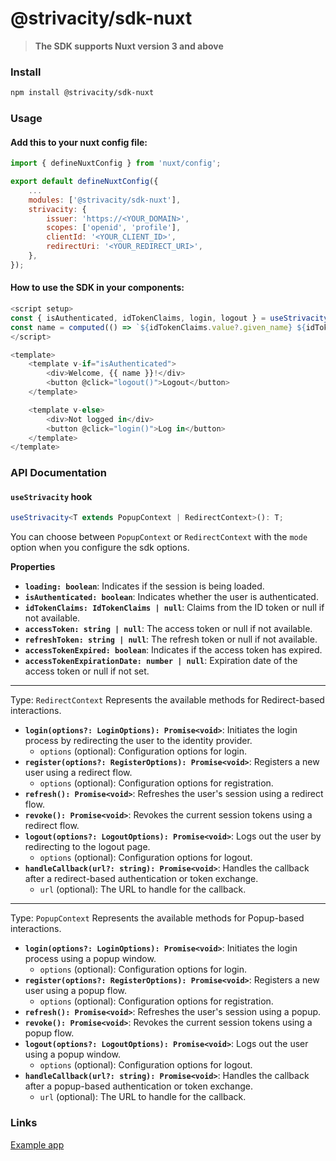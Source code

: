 # @strivacity/sdk-nuxt

> **The SDK supports Nuxt version 3 and above**

### Install

```bash
npm install @strivacity/sdk-nuxt
```

### Usage

#### Add this to your nuxt config file:

```js
import { defineNuxtConfig } from 'nuxt/config';

export default defineNuxtConfig({
	...
	modules: ['@strivacity/sdk-nuxt'],
	strivacity: {
		issuer: 'https://<YOUR_DOMAIN>',
		scopes: ['openid', 'profile'],
		clientId: '<YOUR_CLIENT_ID>',
		redirectUri: '<YOUR_REDIRECT_URI>',
	},
});

```

#### How to use the SDK in your components:

```js
<script setup>
const { isAuthenticated, idTokenClaims, login, logout } = useStrivacity();
const name = computed(() => `${idTokenClaims.value?.given_name} ${idTokenClaims.value?.family_name}`);
</script>

<template>
	<template v-if="isAuthenticated">
		<div>Welcome, {{ name }}!</div>
		<button @click="logout()">Logout</button>
	</template>

	<template v-else>
		<div>Not logged in</div>
		<button @click="login()">Log in</button>
	</template>
</template>
```

### API Documentation

#### `useStrivacity` hook

```typescript
useStrivacity<T extends PopupContext | RedirectContext>(): T;
```

You can choose between `PopupContext` or `RedirectContext` with the `mode` option when you configure the sdk options.

**Properties**

- **`loading: boolean`**: Indicates if the session is being loaded.
- **`isAuthenticated: boolean`**: Indicates whether the user is authenticated.
- **`idTokenClaims: IdTokenClaims | null`**: Claims from the ID token or null if not available.
- **`accessToken: string | null`**: The access token or null if not available.
- **`refreshToken: string | null`**: The refresh token or null if not available.
- **`accessTokenExpired: boolean`**: Indicates if the access token has expired.
- **`accessTokenExpirationDate: number | null`**: Expiration date of the access token or null if not set.

---

Type: `RedirectContext`
Represents the available methods for Redirect-based interactions.

- **`login(options?: LoginOptions): Promise<void>`**: Initiates the login process by redirecting the user to the identity provider.
  - `options` (optional): Configuration options for login.
- **`register(options?: RegisterOptions): Promise<void>`**: Registers a new user using a redirect flow.
  - `options` (optional): Configuration options for registration.
- **`refresh(): Promise<void>`**: Refreshes the user's session using a redirect flow.
- **`revoke(): Promise<void>`**: Revokes the current session tokens using a redirect flow.
- **`logout(options?: LogoutOptions): Promise<void>`**: Logs out the user by redirecting to the logout page.
  - `options` (optional): Configuration options for logout.
- **`handleCallback(url?: string): Promise<void>`**: Handles the callback after a redirect-based authentication or token exchange.
  - `url` (optional): The URL to handle for the callback.

---

Type: `PopupContext`
Represents the available methods for Popup-based interactions.

- **`login(options?: LoginOptions): Promise<void>`**: Initiates the login process using a popup window.
  - `options` (optional): Configuration options for login.
- **`register(options?: RegisterOptions): Promise<void>`**: Registers a new user using a popup flow.
  - `options` (optional): Configuration options for registration.
- **`refresh(): Promise<void>`**: Refreshes the user's session using a popup.
- **`revoke(): Promise<void>`**: Revokes the current session tokens using a popup flow.
- **`logout(options?: LogoutOptions): Promise<void>`**: Logs out the user using a popup window.
  - `options` (optional): Configuration options for logout.
- **`handleCallback(url?: string): Promise<void>`**: Handles the callback after a popup-based authentication or token exchange.
  - `url` (optional): The URL to handle for the callback.

### Links

[Example app](https://github.com/Strivacity/sdk-js/tree/main/apps/nuxt)
